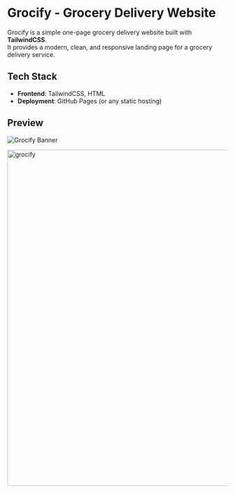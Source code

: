 # Grocify - Grocery Delivery Website

Grocify is a simple one-page grocery delivery website built with **TailwindCSS**.  
It provides a modern, clean, and responsive landing page for a grocery delivery service.

## Tech Stack
- **Frontend**: TailwindCSS, HTML  
- **Deployment**: GitHub Pages (or any static hosting)

## Preview
![Grocify Banner](grocify.jpg)


<img width="1366" height="768" alt="grocify" src="https://github.com/user-attachments/assets/a7d6eecb-a2f5-4c49-a943-4ce9d25e7417" />
